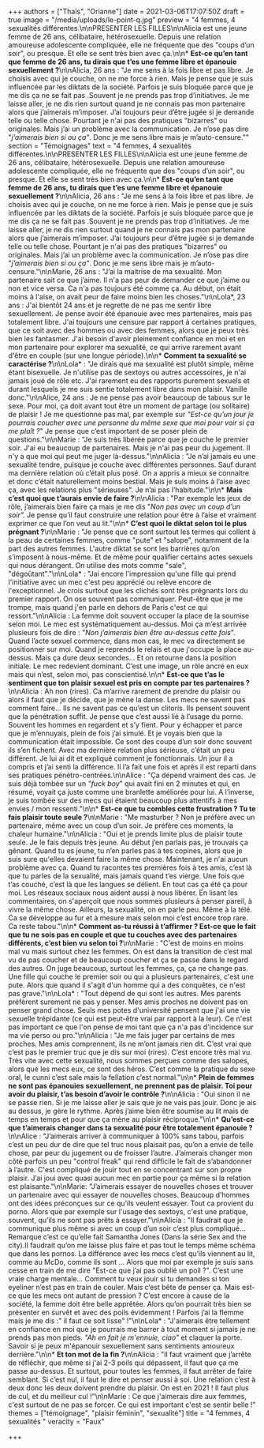 +++
authors = ["Thaïs", "Orianne"]
date = 2021-03-06T17:07:50Z
draft = true
image = "/media/uploads/le-point-q.jpg"
preview = "4 femmes, 4 sexualités différentes.\n\nPRESENTER LES FILLES\n\nAlicia est une jeune femme de 26 ans, célibataire, hétérosexuelle. Depuis une relation amoureuse adolescente compliquée, elle ne fréquente que des \"coups d’un soir\", ou presque. Et elle se sent très bien avec ça.\n\n* **Est-ce qu’en tant que femme de 26 ans, tu dirais que t’es une femme libre et épanouie sexuellement ?**\n\nAlicia, 26 ans : \"Je me sens à la fois libre et pas libre. Je choisis avec qui je couche, on ne me force à rien. Mais je pense que je suis influencée par les diktats de la société. Parfois je suis bloquée parce que je me dis ça ne se fait pas .Souvent je ne prends pas trop d’initiatives. Je me laisse aller, je ne dis rien surtout quand je ne connais pas mon partenaire alors que j’aimerais m’imposer. J’ai toujours peur d’être jugée si je demande telle ou telle chose. Pourtant je n'ai pas des pratiques \"bizarres\" ou originales. Mais j’ai un problème avec la communication. Je n’ose pas dire \"_j’aimerais bien si ou ça\"_. Donc je me sens libre mais je m’auto-censure.\""
section = "Témoignages"
text = "4 femmes, 4 sexualités différentes.\n\nPRESENTER LES FILLES\n\nAlicia est une jeune femme de 26 ans, célibataire, hétérosexuelle. Depuis une relation amoureuse adolescente compliquée, elle ne fréquente que des \"coups d’un soir\", ou presque. Et elle se sent très bien avec ça.\n\n* **Est-ce qu’en tant que femme de 26 ans, tu dirais que t’es une femme libre et épanouie sexuellement ?**\n\nAlicia, 26 ans : \"Je me sens à la fois libre et pas libre. Je choisis avec qui je couche, on ne me force à rien. Mais je pense que je suis influencée par les diktats de la société. Parfois je suis bloquée parce que je me dis ça ne se fait pas .Souvent je ne prends pas trop d’initiatives. Je me laisse aller, je ne dis rien surtout quand je ne connais pas mon partenaire alors que j’aimerais m’imposer. J’ai toujours peur d’être jugée si je demande telle ou telle chose. Pourtant je n'ai pas des pratiques \"bizarres\" ou originales. Mais j’ai un problème avec la communication. Je n’ose pas dire \"_j’aimerais bien si ou ça\"_. Donc je me sens libre mais je m’auto-censure.\"\n\nMarie, 26 ans : \"J’ai la maitrise de ma sexualité. Mon partenaire sait ce que j’aime. Il n'a pas peur de demander ce que j’aime ou non et vice versa. Ca n'a pas toujours été comme ça. Au début, on était moins à l'aise, on avait peur de faire moins bien les choses.\"\n\nLola*, 23 ans : J'ai bientôt 24 ans et je regrette de ne pas me sentir libre sexuellement. Je pense avoir été épanouie avec mes partenaires, mais pas totalement libre. J'ai toujours une censure par rapport à certaines pratiques, que ce soit avec des hommes ou avec des femmes, alors que je peux très bien les fantasmer. J'ai besoin d'avoir pleinement confiance en moi et en mon partenaire pour explorer ma sexualité, ce qui arrive rarement avant d'être en couple (sur une longue période).\n\n* **Comment ta sexualité se caractérise ?**\n\nLola* : \"Je dirais que ma sexualité est plutôt simple, même étant bisexuelle. Je n'utilise pas de sextoys ou autres accessoires, je n'ai jamais joué de rôle etc. J'ai rarement eu des rapports purement sexuels et durant lesquels je me suis sentie totalement libre dans mon plaisir. Vanille donc.\"\n\nAlice, 24 ans : Je ne pense pas avoir beaucoup de tabous sur le sexe. Pour moi, ça doit avant tout être un moment de partage (ou solitaire) de plaisir ! Je me questionne pas mal, par exemple sur _\"Est-ce qu’un jour je pourrais coucher avec une personne du même sexe que moi pour voir si ça me plaît ?_\" Je pense que c’est important de se poser plein de questions.\"\n\nMarie : \"Je suis très libérée parce que je couche le premier soir. J'ai eu beaucoup de partenaires. Mais je n'ai pas  peur du jugement. Il n'y a que moi qui peut me juger là-dessus.\"\n\nAlicia : \"Je n’ai jamais eu une sexualité tendre, puisque je couche avec différentes personnes. Sauf durant ma dernière relation où c’était plus posé. On a appris a mieux se connaitre et donc c’était naturellement moins bestial. Mais je suis moins à l’aise avec ça, avec les relations plus \"sérieuses\". Je n’ai pas l’habitude.\"\n\n* **Mais c’est quoi que t’aurais envie de faire ?**\n\nAlicia : \"Par exemple les jeux de rôle, j’aimerais bien faire ça mais je me dis \"_Non pas avec un coup d’un soir\"._ Je pense qu’il faut construire une relation pour être à l’aise et vraiment exprimer ce que l’on veut au lit.\"\n\n* **C’est quoi le diktat selon toi le plus prégnant ?**\n\nMarie : \"Je pense que ce sont surtout les termes qui collent à la peau de certaines femmes, comme \"pute\" et \"salope\", notamment de la part des autres femmes. L'autre diktat se sont les barrières qu’on s’imposent à nous-même. Et de même pour qualifier certains actes sexuels qui nous dérangent. On utilise des mots comme \"sale\", \"dégoûtant\".\"\n\nLola* : \"Jai encore l'impression qu'une fille qui prend l'initiative avec un mec c'est peu apprécié ou relève encore de l'exceptionnel. Je crois surtout que les clichés sont très prégnants lors du premier rapport. On ose souvent pas communiquer. Peut-être que je me trompe, mais quand j'en parle en dehors de Paris c'est ce qui ressort.\"\n\nAlicia : La femme doit souvent occuper la place de la soumise selon moi. Le mec est systématiquement au-dessus. Moi ça m’est arrivée plusieurs fois de dire : \"_Non j’aimerais bien être au-dessus cette fois_\". Quand l’acte sexuel commence, dans mon cas, le mec va directement se positionner sur moi. Quand je reprends le relais et que j'occupe la place au-dessus. Mais ça dure deux secondes… Et on retourne dans la position initiale. Le mec redevient dominant. C’est une image, un rôle ancré en eux mais qui n’est, selon moi, pas conscientisé.\n\n* **Est-ce que t’as le sentiment que ton plaisir sexuel est pris en compte par tes partenaires ?**\n\nAlicia : Ah non (rires). Ca m’arrive rarement de prendre du plaisir ou alors il faut que je décide, que je mène la danse. Les mecs ne savent pas comment faire... Ils ne savent pas ce qu’est un clitoris. Ils pensent souvent que la pénétration suffit. Je pense que c’est aussi lié à l’usage du porno. Souvent les hommes en regardent et s’y fient. Pour y échapper et parce que je m’ennuyais, plein de fois j’ai simulé. Et je voyais bien que la communication était impossible. Ce sont des coups d’un soir donc souvent ils s’en fichent. Avec ma dernière relation plus sérieuse, c’était un peu différent. Je lui ai dit et expliqué comment je fonctionnais. Un jour il a compris et j’ai senti la différence. Il l’a fait une fois et après il est reparti dans ses pratiques pénétro-centrées.\n\nAlice : \"Ça dépend vraiment des cas. Je suis déjà tombée sur un _\"fuck boy_\" qui avait fini en 2 minutes et qui, en résumé, voyait ça juste comme une branlette améliorée pour lui. A l’inverse, je suis tombée sur des mecs qui étaient beaucoup plus attentifs à mes envies / mon ressenti.\"\n\n* **Est-ce que tu combles cette frustration ? Tu te fais plaisir toute seule ?**\n\nMarie : \"Me masturber ? Non je préfère avec un partenaire, même avec un coup d’un soir. Je préfère ces moments, la chaleur humaine.\"\n\nAlicia : \"Oui et je prends limite plus de plaisir toute seule. Je le fais depuis très jeune. Au début j’en parlais pas, je trouvais ça gênant. Quand tu es jeune, tu n’en parles pas à tes copines, alors que je suis sure qu'elles devaient faire la même chose. Maintenant, je n'ai aucun problème avec ça. Quand tu racontes tes premières fois à tes amis, c’est là que tu parles de la sexualité, mais jamais quand t’es vierge. Une fois que t’as couché, c’est là que les langues se délient. En tout cas ça été ça pour moi. Les réseaux sociaux nous aident aussi à nous libérer. En lisant les commentaires, on s'aperçoit que nous sommes plusieurs à penser pareil, à vivre la même chose. Ailleurs, la sexualité, on en parle peu. Même à la télé. Ca se développe au fur et à mesure mais selon moi c’est encore trop rare. Ca reste tabou.\"\n\n* **Comment as-tu réussi à t’affirmer ? Est-ce que le fait que tu ne sois pas en couple et que tu couches avec des partenaires différents, c’est bien vu selon toi ?**\n\nMarie : \"C'est de moins en moins mal vu mais surtout chez les femmes. On est dans la transition de c’est mal vu de pas coucher et de beaucoup coucher et ça se passe dans le regard des autres. On juge beaucoup, surtout les femmes, ça, ça ne change pas. Une fille qui couche le premier soir ou qui a plusieurs partenaires, c'est une pute. Alors que quand il s'agit d'un homme qui a des conquêtes, ce n'est pas grave.\"\n\nLola* : \"Tout dépend de qui sont les autres. Mes parents préfèrent surement ne pas y penser. Mes amis proches ne doivent pas en penser grand chose. Seuls mes potes d'université pensent que j'ai une vie sexuelle trépidante (ce qui est peut-être vrai par rapport à la leur). Ce n'est pas important ce que l'on pense de moi tant que ça n'a pas d'incidence sur ma vie perso ou pro.\"\n\nAlicia : \"Je me fais juger par certains de mes proches. Mes amis comprennent, ils ne m’ont jamais rien dit. C’est vrai que c’est pas le premier truc que je dis sur moi (rires). C’est encore très mal vu. Très vite avec cette sexualité, nous sommes perçues comme des salopes, alors que les mecs eux, ce sont des héros. C’est comme la pratique du sexe oral, le cunni c’est sale mais la fellation c’est normal.\"\n\n* **Plein de femmes ne sont pas épanouies sexuellement, ne prennent pas de plaisir. Toi pour avoir du plaisir, t’as besoin d’avoir le contrôle ?**\n\nAlicia : \"Oui sinon il ne se passe rien. Si je me laisse aller je sais que je ne vais pas jouir. Donc je ais au dessus, je gère le rythme. Après j’aime bien être soumise au lit mais de temps en temps et pour que ça mène au plaisir réciproque.\"\n\n* **Qu’est-ce que t’aimerais changer dans ta sexualité pour être totalement épanouie ?**\n\nAlice : \"J’aimerais arriver à communiquer à 100% sans tabou, parfois c’est un peu dur de dire que tel truc nous plaisait pas, qu’on a envie de telle chose, par peur du jugement ou de froisser l’autre. J’aimerais changer mon côté parfois un peu \"control freak\" qui rend difficile le fait de s’abandonner à l’autre.  C'est compliqué de jouir tout en se concentrant  sur son propre plaisir. J’ai joui avec quasi aucun mec en partie pour ça même si la relation est plaisante.\"\n\nMarie: \"J’aimerais essayer de nouvelles choses et trouver un partenaire avec qui essayer de nouvelles choses. Beaucoup d’hommes ont des idées préconçues sur ce qu’ils veulent essayer. Tout ca provient du porno. Alors que par exemple sur l'usage des sextoys, c'est une pratique, souvent, qu'ils ne sont pas prêts à essayer.\"\n\nAlicia : \"Il faudrait que je communique plus même si avec un coup d’un soir c’est plus compliqué… Remarque c’est ce qu’elle fait Samantha Jones (Dans la série Sex and the city).Il faudrait qu’on me laisse plus faire et pas tout le temps même schéma que dans les pornos. La différence avec les mecs c’est qu’ils viennent au lit, comme au McDo, comme ils sont … Alors que moi par exemple je suis sans cesse en train de me dire \"Est-ce que j’ai pas oublié un poil ?\". C’est une vraie charge mentale… Comment tu veux jouir si tu demandes si ton eyeliner n’est pas en train de couler. Mais c’est bête de penser ça. Mais est-ce que les mecs ont autant de pression ? C’est encore à cause de la société, la femme doit être belle apprêtée. Alors qu’on pourrait très bien se présenter en survêt et avec des poils évidemment ! Parfois j’ai la flemme mais je me dis :\" il faut ce soit lisse\" !\"\n\nLola* : \"J'aimerais être tellement en confiance en moi que je pourrais me barrer à tout moment si jamais je ne prends pas mon pieds. _\"Ah en fait je m'ennuie, ciao\"_ et claquer la porte. Savoir si je peux m'épanouir sexuellement sans sentiments amoureux derrière.\"\n\n* **Et ton mot de la fin ?**\n\nAlicia : \"Il faut vraiment que j’arrête de réfléchir, que même si j'ai 2-3 poils qui dépassent, il faut que ça me passe au-dessus. Et surtout, pour toutes les femmes, il faut arrêter de faire semblant. Si c’est nul, il faut le dire et penser aussi à soi. Une relation c’est à deux donc les deux doivent prendre du plaisir. On est en 2021 ! Il faut plus de cul, et du meilleur cul !\"\n\nMarie : Ce que j'aimerais dire aux femmes, c'est surtout de ne pas se forcer. Ce qui est important c'est se sentir belle !"
themes = ["témoignage", "plaisir féminin", "sexualité"]
title = "4 femmes, 4 sexualités "
veracity = "Faux"

+++
